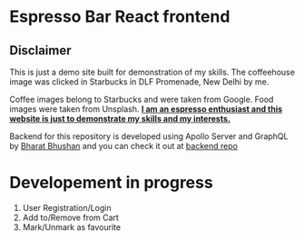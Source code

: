 # Espresso Bar React frontend

<h2>Disclaimer</h2>
<p>This is just a demo site built for demonstration of my skills. The coffeehouse image was clicked in Starbucks in DLF Promenade, New Delhi by me.</p>
<p>Coffee images belong to Starbucks and were taken from Google. Food images were taken from Unsplash.

<strong>
    <u>I am an espresso enthusiast and this website is just to demonstrate my skills and my interests.</u>
</strong>
</p>

<p>
    Backend for this repository is developed using Apollo Server and GraphQL by <a href="https://github.com/nalayakengineer">Bharat Bhushan<a/> and you can check it out at
    <a href="https://github.com/nalayakengineer/espressobar-backend"><u>backend repo</u><a/>
</p>


# Developement in progress
<ol>
    <li>User Registration/Login</li>
    <li>Add to/Remove from Cart</li>
    <li>Mark/Unmark as favourite</li>
</ol>



